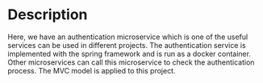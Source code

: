 # Description
Here, we have an authentication microservice which is one of the useful services can be used in different projects. The authentication service is implemented with the spring framework and is run as a docker container. Other microservices can call this microservice to check the authentication process. The MVC model is applied to this project.
